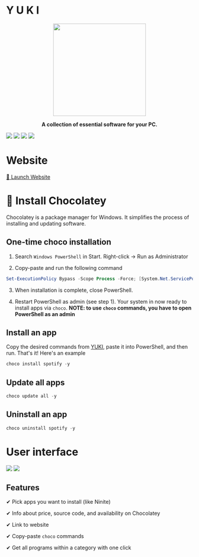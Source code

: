 # Y U K I

<p align="center">
  <img width="250" height="250" src="https://cdn.imgchest.com/files/3yrgc5znz4z.png">
</p>
<b>
<p align="center" style = "emphasis">
  A collection of essential software for your PC.
</p>
</b>

<a href="https://github.com/Az-21/yuki/blob/main/LICENSE" alt="GPL 3.0">
        <img src="https://img.shields.io/github/license/Az-21/pwgen?style=for-the-badge" /></a>
<a href="https://yuki-sage.vercel.app/" alt="Launch Website">
        <img src="https://img.shields.io/website?down_message=Offline&label=Website%20Status&logo=Vercel&style=for-the-badge&up_message=Online&url=https%3A%2F%2Fyuki-sage.vercel.app%2F" /></a>
<a href="https://kit.svelte.dev/" alt="Svelte">
        <img src="https://img.shields.io/badge/Built%20With-Svelte-%23F73C00?style=for-the-badge&logo=svelte" /></a>
<a href="https://tailwindcss.com/" alt="Tailwind CSS">
        <img src="https://img.shields.io/badge/Styled%20With-Tailwind-%2306B6D4?style=for-the-badge&logo=tailwind%20css" /></a>

# Website

[🚀 Launch Website](https://yuki-sage.vercel.app/)

# 🌠 Install Chocolatey

Chocolatey is a package manager for Windows. It simplifies the process of installing and updating software.

## One-time choco installation

1. Search `Windows PowerShell` in Start. Right-click -> Run as Administrator

2. Copy-paste and run the following command

```powershell
Set-ExecutionPolicy Bypass -Scope Process -Force; [System.Net.ServicePointManager]::SecurityProtocol = [System.Net.ServicePointManager]::SecurityProtocol -bor 3072; iex ((New-Object System.Net.WebClient).DownloadString('https://chocolatey.org/install.ps1'))
```

3. When installation is complete, close PowerShell.

4. Restart PowerShell as admin (see step 1). Your system in now ready to install apps via `choco`. **NOTE: to use `choco` commands, you have to open PowerShell as an admin**

## Install an app

Copy the desired commands from [YUKI](https://yuki-sage.vercel.app/), paste it into PowerShell, and then run. That's it! Here's an example

```powershell
choco install spotify -y
```

## Update all apps

```powershell
choco update all -y
```

## Uninstall an app

```powershell
choco uninstall spotify -y
```

# User interface

<p>
  <img src="https://cdn.imgchest.com/files/pyvdc9dzpyk.png">
  <img src="https://cdn.imgchest.com/files/k46acvb8k7z.png">
</p>

## Features

✔ Pick apps you want to install (like Ninite)

✔ Info about price, source code, and availability on Chocolatey

✔ Link to website

✔ Copy-paste `choco` commands

✔ Get all programs within a category with one click
